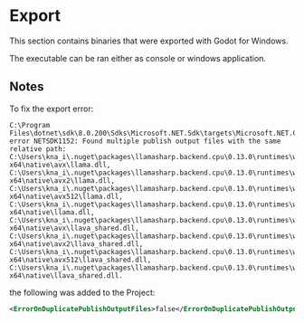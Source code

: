 # Export

This section contains binaries that were exported with Godot for Windows.

The executable can be ran either as console or windows application.

## Notes

To fix the export error:

```text
C:\Program Files\dotnet\sdk\8.0.200\Sdks\Microsoft.NET.Sdk\targets\Microsoft.NET.ConflictResolution.targets(112,5): error NETSDK1152: Found multiple publish output files with the same relative path: 
C:\Users\kna_i\.nuget\packages\llamasharp.backend.cpu\0.13.0\runtimes\win-x64\native\avx\llama.dll, 
C:\Users\kna_i\.nuget\packages\llamasharp.backend.cpu\0.13.0\runtimes\win-x64\native\avx2\llama.dll, 
C:\Users\kna_i\.nuget\packages\llamasharp.backend.cpu\0.13.0\runtimes\win-x64\native\avx512\llama.dll, 
C:\Users\kna_i\.nuget\packages\llamasharp.backend.cpu\0.13.0\runtimes\win-x64\native\llama.dll, 
C:\Users\kna_i\.nuget\packages\llamasharp.backend.cpu\0.13.0\runtimes\win-x64\native\avx\llava_shared.dll, 
C:\Users\kna_i\.nuget\packages\llamasharp.backend.cpu\0.13.0\runtimes\win-x64\native\avx2\llava_shared.dll, 
C:\Users\kna_i\.nuget\packages\llamasharp.backend.cpu\0.13.0\runtimes\win-x64\native\avx512\llava_shared.dll, 
C:\Users\kna_i\.nuget\packages\llamasharp.backend.cpu\0.13.0\runtimes\win-x64\native\llava_shared.dll. 
```

the following was added to the Project:

```xml
<ErrorOnDuplicatePublishOutputFiles>false</ErrorOnDuplicatePublishOutputFiles>
```